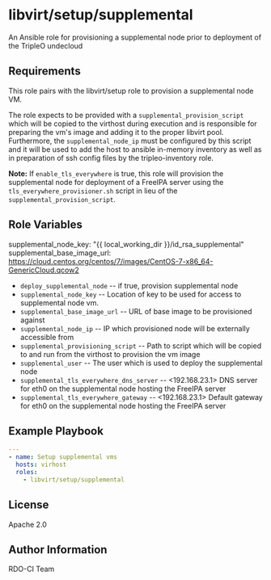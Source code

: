 libvirt/setup/supplemental
==========================

An Ansible role for provisioning a supplemental node prior to deployment
of the TripleO undecloud

Requirements
------------

This role pairs with the libvirt/setup role to provision a supplemental node
VM.

The role expects to be provided with a `supplemental_provision_script` which
will be copied to the virthost during execution and is responsible for
preparing the vm's image and adding it to the proper libvirt pool.
Furthermore, the `supplemental_node_ip` must be configured by this script and
it will be used to add the host to ansible in-memory inventory as well as
in preparation of ssh config files by the tripleo-inventory role.

**Note:** If `enable_tls_everywhere` is true, this role will provision the
supplemental node for deployment of a FreeIPA server using the
`tls_everywhere_provisioner.sh` script in lieu of the  `supplemental_provision_script`.

Role Variables
--------------

supplemental_node_key: "{{ local_working_dir }}/id_rsa_supplemental"
supplemental_base_image_url: https://cloud.centos.org/centos/7/images/CentOS-7-x86_64-GenericCloud.qcow2

* `deploy_supplemental_node` -- <false> if true, provision supplemental node
* `supplemental_node_key` -- Location of key to be used for access to
  supplemental node vm.
* `supplemental_base_image_url` -- URL of base image to be provisioned against
* `supplemental_node_ip` -- IP which provisioned node will be externally accessible from
* `supplemental_provisioning_script` -- Path to script which will be copied to and run from the
  virthost to provision the vm image
* `supplemental_user` -- <stack> The user which is used to deploy the supplemental node
* `supplemental_tls_everywhere_dns_server` -- <192.168.23.1> DNS server for eth0 on the supplemental
  node hosting the FreeIPA server
* `supplemental_tls_everywhere_gateway` -- <192.168.23.1> Default gateway for eth0 on the supplemental
  node hosting the FreeIPA server

Example Playbook
----------------

```yaml
---
- name: Setup supplemental vms
  hosts: virhost
  roles:
    - libvirt/setup/supplemental
```

License
-------

Apache 2.0

Author Information
------------------

RDO-CI Team

